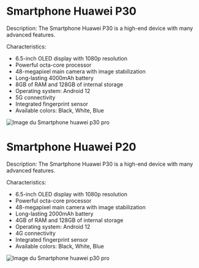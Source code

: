 # Smartphone Huawei P30

Description: The Smartphone Huawei P30 is a high-end device with many advanced features.

Characteristics:
- 6.5-inch OLED display with 1080p resolution
- Powerful octa-core processor
- 48-megapixel main camera with image stabilization
- Long-lasting 4000mAh battery
- 8GB of RAM and 128GB of internal storage
- Operating system: Android 12
- 5G connectivity
- Integrated fingerprint sensor
- Available colors: Black, White, Blue

![Image du Smartphone huawei p30 pro]([lien-de-l-image-smartphone.jpg](https://www.1001coques.fr/285170-thickbox_default/coque-personnalisee-huawei-p30-pro.jpg))

# Smartphone Huawei P20

Description: The Smartphone Huawei P30 is a high-end device with many advanced features.

Characteristics:
- 6.5-inch OLED display with 1080p resolution
- Powerful octa-core processor
- 48-megapixel main camera with image stabilization
- Long-lasting 2000mAh battery
- 4GB of RAM and 128GB of internal storage
- Operating system: Android 12
- 4G connectivity
- Integrated fingerprint sensor
- Available colors: Black, White, Blue

![Image du Smartphone huawei p30 pro]([lien-de-l-image-smartphone.jpg](https://www.1001coques.fr/285170-thickbox_default/coque-personnalisee-huawei-p30-pro.jpg))
